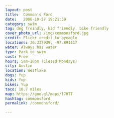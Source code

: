 ```yaml
---
layout: post
title:  Common's Ford
date:   2006-10-27 19:21:39
category: swim
tag: dog freindly, kid friendly, bike friendly
cover_photo_url: /img/commonsford.jpg
credit: Flickr credit to byeagle 
locations: 30.337939, -97.891117
water: Always has water
type: Park to swim 
cost: Free
hours: 5am-10pm (Closed Mondays)
city: Austin
location: Westlake
dogs: Yup
kids: Yup
bikes: Yup
taco: 10.7 miles
map: https://goo.gl/maps/l70TT 
hashtag: commonsford
permalink: /commonsford/

---
```




